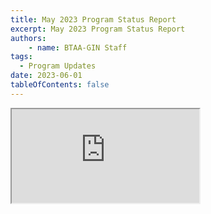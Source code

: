 ```yaml
---
title: May 2023 Program Status Report
excerpt: May 2023 Program Status Report
authors:
    - name: BTAA-GIN Staff
tags:
  - Program Updates
date: 2023-06-01
tableOfContents: false
---
```

<iframe
  class="slide-embed"
  src="https://docs.google.com/presentation/d/e/2PACX-1vQjYxywGH-PSxFzibYo_iuPRuul9egHgokSX3lK3SVF85tRxXAGeLEXJXXJ7K2YiiR-W2Gj_ovlk_Wx/embed?start=false&loop=false&delayms=3000"
  allowfullscreen
  loading="lazy"
></iframe>

